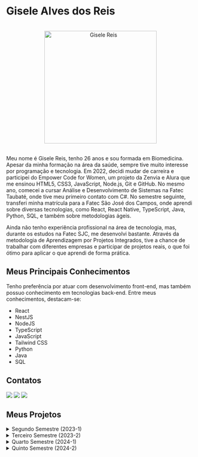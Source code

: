 # Gisele Alves dos Reis

<br>

<div align="center"> 
  <img src="https://github.com/user-attachments/assets/80ef22d1-c4d3-4509-a33e-a5cc2a2066a3" alt="Gisele Reis" width="300" height="300">  
</div>

<br>


Meu nome é Gisele Reis, tenho 26 anos e sou formada em Biomedicina. Apesar da minha formação na área da saúde, sempre tive muito interesse por programação e tecnologia. Em 2022, decidi mudar de carreira e participei do Empower Code for Women, um projeto da Zenvia e Alura que me ensinou HTML5, CSS3, JavaScript, Node.js, Git e GitHub. No mesmo ano, comecei a cursar Análise e Desenvolvimento de Sistemas na Fatec Taubaté, onde tive meu primeiro contato com C#. No semestre seguinte, transferi minha matrícula para a Fatec São José dos Campos, onde aprendi sobre diversas tecnologias, como React, React Native, TypeScript, Java, Python, SQL, e também sobre metodologias ágeis.

Ainda não tenho experiência profissional na área de tecnologia, mas, durante os estudos na Fatec SJC, me desenvolvi bastante. Através da metodologia de Aprendizagem por Projetos Integrados, tive a chance de trabalhar com diferentes empresas e participar de projetos reais, o que foi ótimo para aplicar o que aprendi de forma prática.


## Meus Principais Conhecimentos

Tenho preferência por atuar com desenvolvimento front-end, mas também possuo conhecimento em tecnologias back-end. Entre meus conhecimentos, destacam-se:

* React
* NestJS
* NodeJS
* TypeScript
* JavaScript
* Tailwind CSS
* Python
* Java
* SQL


## Contatos

[<img src = "https://img.shields.io/badge/Gmail-D14836?style=for-the-badge&logo=gmail&logoColor=white" />](mailto:giselealvesdosreis@gmail.com)
[<img src = "https://img.shields.io/badge/github-black.svg?&style=for-the-badge&logo=github&logoColor=white" />](https://github.com/gisele-reis)
[<img src= "https://img.shields.io/badge/linkedin-%230077B5.svg?&style=for-the-badge&logo=linkedin&logoColor=white" />](https://www.linkedin.com/in/giselealvesreis/)


## Meus Projetos

<details>
  
  <summary>Segundo Semestre (2023-1)</summary>

  ### Projeto do segundo semestre: WeClass
  
  [GitHub do Projeto](https://github.com/apiFatec/API-2-Semestre-Bertoti?tab=readme-ov-file#solu%C3%A7%C3%A3o-de-proposta)
  
  O projeto desenvolvido durante o segundo semestre do curso teve como empresa parceira a própria Fatec. Os requisitos foram apresentados pelo professor Giuliano Bertoti, que assumiu o papel de cliente final.
  
  O problema apresentado envolvia a necessidade de disponibilizar ao professor um aplicativo desktop em Java, que permitisse o gerenciamento eficiente das turmas e alunos de uma escola.

  <h3>Solução</h3>
  
  Como solução para o problema, foi acordado com o cliente que minha equipe desenvolveria o WeClass, um aplicativo de uso exclusivo do docente, no qual ele poderia criar tarefas, controlar as entregas e monitorar o desempenho da turma e dos alunos.
  
  **Tecnologias utilizadas:**
  
  * MySQL: Banco de dados relacional utilizado para armazenar informações de turmas, alunos e tarefas.
  * Java: Linguagem de programação base do projeto, utilizada para desenvolver toda a lógica de funcionamento do sistema.
  * JavaFX: Framework utilizado para criar a interface gráfica do usuário (GUI) do aplicativo.
  * JavaFX Scene Builder: Ferramenta para construção das telas de forma visual, facilitando a montagem do design e a organização dos componentes da interface.
  
  <h3>Contribuições pessoais:</h3>
  
  Neste projeto, atuei como desenvolvedora e fui responsável pela criação da tela principal, utilizando o Scene Builder para implementar o design elaborado no Figma. Além disso, desenvolvi a classe Aluno e seus métodos, bem como a lógica e a parte visual da barra de progresso dos alunos.
  
  **Hard Skills:**
  
  Durante o desenvolvimento desse projeto, exercitei as seguintes hard skills:
  
  * MySQL: Básico – Realizei operações simples no banco de dados, como consultas e manipulação de registros.
  * Java: Intermediário – Fui capaz de desenvolver a lógica do sistema e criar funcionalidades específicas.
  * JavaFX: Intermediário – Consegui criar interfaces e integrá-las à lógica do programa.
  * JavaFX Scene Builder: Avançado – Criei telas complexas com agilidade, respeitando o design previamente definido.
  
  **Soft Skills:**
  
  Durante o projeto, desenvolvi e exercitei as seguintes soft skills:

  * Adaptabilidade: Por ser meu primeiro projeto API, precisei me ajustar rapidamente ao processo e ferramentas utilizadas pela equipe.
  * Resiliência: Enfrentei desafios para me adaptar ao ritmo de trabalho do grupo e superar dificuldades técnicas, mantendo a motivação e o foco.
  * Trabalho em equipe: Atuei de forma colaborativa, respeitando o espaço e as ideias dos colegas, o que foi essencial para o sucesso do projeto.
  * Comunicação: Como eu me integrei a uma equipe que já tinha um ritmo próprio, precisei me comunicar claramente para evitar mal-entendidos e alinhar expectativas.

</details>

<details>
  
  <summary>Terceiro Semestre (2023-2)</summary>

  ### Projeto do terceiro semestre: Bermuda
  
  [GitHub do Projeto](https://github.com/apiFatec/API-3-Semestre-Ionic) 
  
  O projeto desenvolvido durante o terceiro semestre do curso teve como empresa parceira a Ionic Health. 

  O problema apresentado envolvia a necessidade de disponibilizar uma plataforma web que permitisse à empresa gerenciar, monitorar e documentar cada etapa de seus processos regulatórios.

  <h3>Solução</h3>
  
  Como solução, a equipe desenvolveu uma interface de usuário intuitiva e amigável, oferecendo fácil navegação pela plataforma e permitindo aos usuários gerenciar todos os seus processos regulatórios, monitorá-los em tempo real, documentar todas as etapas desses processos, acompanhar os prazos e gerar relatórios detalhados.
  
  **Tecnologias utilizadas:**

  * PostgreSQL: Banco de dados relacional para armazenar as informações dos processos e tarefas.
  * TypeScript: Linguagem utilizada para adicionar tipagem estática ao JavaScript, garantindo maior segurança e organização no código.
  * JavaScript: Base para a lógica do front e back-end.
  * NestJS: Framework para desenvolver o back-end da aplicação, organizando a lógica de negócio e garantindo uma API eficiente.
  * React: utilizado para o desenvolvimento das interfaces de usuário da plataforma.
  * TailwindCSS: Biblioteca de estilos utilizada para agilizar a construção de componentes visuais e garantir uma interface moderna e responsiva.
 
  <h3>Contribuições pessoais:</h3>

  Neste projeto, atuei como desenvolvedora e fui responsável pela criação do formulário de cadastro de processos e tarefas. Também desenvolvi a tela inicial (Home), onde implementei uma listagem de cards para cada processo, organizando-os por classificação (Aguardando, Em progresso e Finalizado).  
 
  **Hard Skills:**
  
  Durante o desenvolvimento desse projeto, exercitei as seguintes hard skills:
  
  * React: Intermediário – Criação de componentes customizados e reutilizáveis e interfaces dinâmicas.
  * TailwindCSS: Avançado – Desenvolvi interfaces consistentes e responsivas com eficiência.
  * TypeScript: Intermediário – Implementação de tipagem para evitar erros comuns e garantir melhor organização.
  * JavaScript: Avançado – Desenvolvimento da lógica de front e back-end com boa performance.
  * NestJS: Básico – Implementação de rotas e regras de negócio no back-end.
  * PostgreSQL: Básico – Criação de tabelas e consultas para armazenar dados de processos e tarefas.
  
  **Soft Skills:**

  Uma situação marcante no projeto envolveu gestão de conflitos. Durante uma reunião, o scrum master sugeriu a remoção de um membro da equipe devido à baixa produtividade, e nós precisávamos nos posicionar a respeito. Essa situação exigiu uma série de habilidades interpessoais fundamentais, como:

  * Comunicação assertiva: Contribuí para a discussão expressando meu ponto de vista de forma clara e respeitosa, garantindo que diferentes perspectivas fossem consideradas.
  * Empatia: Busquei compreender as possíveis dificuldades enfrentadas pelo colega antes de tomar uma posição definitiva.
  * Ética profissional: Analisei a situação de maneira justa, considerando tanto o impacto no projeto quanto o lado do colega, para que a decisão fosse responsável e equilibrada.

</details>

<details>
  <summary>Quarto Semestre (2024-1)</summary>

  ### Projeto do quarto semestre: Orca
  
  [GitHub do Projeto](https://github.com/MirageGroup/API_MirageGroup_4sem) 
  
  O projeto desenvolvido durante o quarto semestre do curso teve como empresa parceira a SIATT.

  O desafio proposto foi desenvolver um portal que solucionasse os problemas de coordenação e agendamento de reuniões levando em consideração diferentes times, formatos (presencial, online, hibrido) e disponibilidades.

  <h3>Solução</h3>
  
  A proposta de solução foi o desenvolvimento de um portal web intuitivo e funcional, capaz de agendar reuniões de diferentes categorias e em diferentes níveis de permissão, automatizando o processo e reduzindo o tempo gasto na atividade. Além disso, o portal oferece um formulário pré-preenchido para as atas, permitindo que os participantes registrem facilmente os pontos discutidos e as decisões tomadas durante o encontro.
  
  **Tecnologias utilizadas:**

  * React: Desenvolvimento da interface do usuário, garantindo interatividade e fluidez na navegação.
  * TailwindCSS: Estilização rápida e eficiente para garantir uma interface responsiva e consistente.
  * JavaScript: Implementação da lógica de interação na interface e integração com o backend.
  * NodeJS: Desenvolvimento do backend e manipulação das rotas.
  * MySQL: Banco de dados relacional para armazenar as informações das reuniões.
 
  
  <h3>Contribuições pessoais:</h3>

  Neste projeto, atuei como desenvolvedora e fui responsável pelo desenvolvimento da sidebar, da tela de criar reuniões e por elaborar a geração e impressão de atas das reuniões.
  
  **Hard Skills:**
  
  Durante o desenvolvimento desse projeto, exercitei as seguintes hard skills:

  * React: Intermediário – Desenvolvimento de interfaces dinâmicas e integração com o backend.
  * TailwindCSS: Avançado – Criação de componentes estilizados e responsivos de forma eficiente.
  * JavaScript: Avançado – Implementação da lógica de interação e manipulação de dados na interface.
  * NodeJS: Básico - manipulação de rotas do backend para a comunicação com o frontend
  * MySQL: Básico – Realizei operações de CRUD para gerenciar os dados das reuniões e atas.
  
  
  **Soft Skills:**

  Durante o desenvolvimento deste projeto, enfrentamos um desafio significativo: muitos membros do grupo deixaram a equipe – alguns trocaram de faculdade, enquanto outros mudaram de grupo. Com poucos membros restantes, ficamos sobrecarregados tentando dar conta de todas as entregas. Ao final da primeira sprint, tomamos a decisão de encerrar o time e nos unir a outro grupo. Essa experiência exigiu o desenvolvimento de várias soft skills, como:

  * Resiliência: Lidei com a frustração de perder colegas e continuei focada nas minhas responsabilidades, mesmo em meio a incertezas.
  * Comunicação clara e assertiva: Tive que comunicar a situação de forma objetiva aos colegas para garantir uma transição organizada e sem conflitos.
  * Colaboração e integração: Ao nos juntarmos ao novo time, precisei me adaptar ao ritmo e aos processos deles para garantir que a união fosse produtiva.
  * Flexibilidade: tive que aprender a ser flexível para lidar com imprevistos no contexto de projetos.
  
</details>

<details>
  <summary>Quinto Semestre (2024-2)</summary>

  ### Projeto do quinto semestre: ClimaMonitor
  
  [GitHub do Projeto](https://github.com/MirageGroup/API_MirageGroup_5_Semestre) 
  
  O projeto desenvolvido durante o quinto semestre do curso teve como empresa parceira a Kersys. 
  
  
  **Tecnologias utilizadas:**
  
 
  
  **Contribuições pessoais:**
  
 
  
  **Hard Skills:**
  
  Durante o desenvolvimento desse projeto, exercitei as seguintes hard skills:
  
  
  
  **Soft Skills:**

  As principais _soft skills_ que precisei desenvolver nesse projeto foram <ins></ins>, <ins></ins> e <ins></ins>, devido ao fato de.
  
</details>
